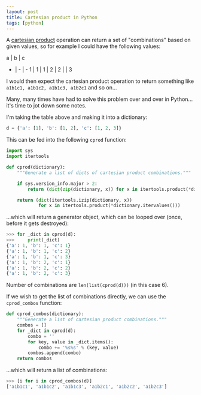 ```yaml
---
layout: post
title: Cartesian product in Python
tags: [python]
---
```


A [cartesian product](https://en.wikipedia.org/wiki/Cartesian_product) operation can return a set of "combinations" based on given values, so for example I could have the following values:

a | b | c
- | - | -
1 | 1 | 1
  | 2 | 2
  |   | 3

I would then expect the cartesian product operation to return something like `a1b1c1, a1b1c2, a1b1c3, a1b2c1` and so on...

Many, many times have had to solve this problem over and over in Python... it's time to jot down some notes.

<!--more-->

I'm taking the table above and making it into a dictionary:

```python
d = {'a': [1], 'b': [1, 2], 'c': [1, 2, 3]}
```

This can be fed into the following `cprod` function:

```python
import sys
import itertools

def cprod(dictionary):
    """Generate a list of dicts of cartesian product combinations."""

    if sys.version_info.major > 2:
        return (dict(zip(dictionary, x)) for x in itertools.product(*dictionary.values()))

    return (dict(itertools.izip(dictionary, x))
            for x in itertools.product(*dictionary.itervalues()))
```

...which will return a generator object, which can be looped over (once, before it gets destroyed):

```python
>>> for _dict in cprod(d):
>>>     print(_dict)
{'a': 1, 'b': 1, 'c': 1}
{'a': 1, 'b': 1, 'c': 2}
{'a': 1, 'b': 1, 'c': 3}
{'a': 1, 'b': 2, 'c': 1}
{'a': 1, 'b': 2, 'c': 2}
{'a': 1, 'b': 2, 'c': 3}
```

Number of combinations are `len(list(cprod(d)))` (in this case 6).

If we wish to get the list of combinations directly, we can use the `cprod_combos` function:

```python
def cprod_combos(dictionary):
    """Generate a list of cartesian product combinations."""
    combos = []
    for _dict in cprod(d):
        combo = ''
        for key, value in _dict.items():
            combo += '%s%s' % (key, value)
        combos.append(combo)
    return combos
```

...which will return a list of combinations:

```python
>>> [i for i in cprod_combos(d)]
['a1b1c1', 'a1b1c2', 'a1b1c3', 'a1b2c1', 'a1b2c2', 'a1b2c3']
```
